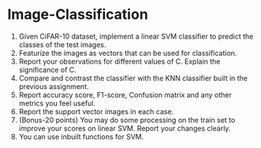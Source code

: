 # Image-Classification

1. Given CiFAR-10 dataset, implement a linear SVM classifier to predict the classes
of the test images.
2. Featurize the images as vectors that can be used for classification.
3. Report your observations for different values of C. Explain the significance of C.
4. Compare and contrast the classifier with the KNN classifier built in the previous
assignment.
5. Report accuracy score, F1-score, Confusion matrix and any other metrics you feel
useful.
6. Report the support vector images in each case.
7. (Bonus-20 points) You may do some processing on the train set to improve your
scores on linear SVM. Report your changes clearly.
8. You can use inbuilt functions for SVM.
